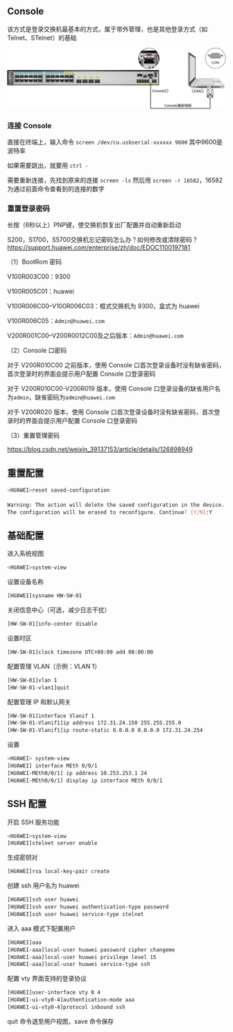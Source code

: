 ## Console

该方式是登录交换机最基本的方式，属于带外管理，也是其他登录方式（如Telnet、STelnet）的基础

<img src=".assets/初始化交换机/image-20250626235408081.png" alt="image-20250626235408081" style="zoom:50%;" />

### 连接 Console

直接在终端上，输入命令 `screen /dev/cu.usbserial-xxxxxx 9600` 其中9600是波特率

如果需要跳出，就要用 `ctrl -`

需要重新连接，先找到原来的连接 `screen -ls` 然后用 `screen -r 16582`，16582 为通过前面命令查看到的连接的数字

### 重置登录密码

长按（6秒以上）PNP键，使交换机恢复出厂配置并自动重新启动

S200，S1700，S5700交换机忘记密码怎么办？如何修改或清除密码？<https://support.huawei.com/enterprise/zh/doc/EDOC1100197181>

（1）BootRom 密码

V100R003C00：9300

V100R005C01：huawei

V100R006C00–V100R006C03：框式交换机为 9300，盒式为 huawei

V100R006C05：`Admin@huawei.com`

V200R001C00–V200R0012C00及之后版本：`Admin@huawei.com`

（2）Console 口密码

对于 V200R010C00 之前版本，使用 Console 口首次登录设备时没有缺省密码，首次登录时的界面会提示用户配置 Console 口登录密码

对于 V200R010C00-V200R019 版本，使用 Console 口登录设备的缺省用户名为`admin`，缺省密码为`admin@huawei.com`

对于 V200R020 版本，使用 Console 口首次登录设备时没有缺省密码，首次登录时的界面会提示用户配置 Console 口登录密码

（3）重置管理密码

<https://blog.csdn.net/weixin_39137153/article/details/126898949>

## 重置配置

```bash
<HUAWEI>reset saved-configuration

Warning: The action will delete the saved configuration in the device.
The configuration will be erased to reconfigure. Continue? [Y/N]:Y
```

## 基础配置

进入系统视图

```bash
<HUAWEI>system-view
```

设置设备名称

```bash
[HUAWEI]sysname HW-SW-01
```

关闭信息中心（可选，减少日志干扰）

```bash
[HW-SW-01]info-center disable
```

设置时区

```bash
[HW-SW-01]clock timezone UTC+08:00 add 08:00:00
```

配置管理 VLAN（示例：VLAN 1）

```bash
[HW-SW-01]vlan 1
[HW-SW-01-vlan1]quit
```

配置管理 IP 和默认网关

```bash
[HW-SW-01]interface Vlanif 1
[HW-SW-01-Vlanif1]ip address 172.31.24.150 255.255.255.0
[HW-SW-01-Vlanif1]ip route-static 0.0.0.0 0.0.0.0 172.31.24.254
```

设置

```bash
<HUAWEI> system-view
[HUAWEI] interface MEth 0/0/1
[HUAWEI-MEth0/0/1] ip address 10.253.253.1 24
[HUAWEI-MEth0/0/1] display ip interface MEth 0/0/1
```

## SSH 配置

开启 SSH 服务功能

```bash
<HUAWEI>system-view
[HUAWEI]stelnet server enable
```

生成密钥对

```bash
[HUAWEI]rsa local-key-pair create
```

创建  ssh 用户名为 huawei

```bash
[HUAWEI]ssh user huawei
[HUAWEI]ssh user huawei authentication-type password
[HUAWEI]ssh user huawei service-type stelnet
```

进入 aaa 模式下配置用户

```bash
[HUAWEI]aaa
[HUAWEI-aaa]local-user huawei password cipher changeme
[HUAWEI-aaa]local-user huawei privilege level 15
[HUAWEI-aaa]local-user huawei service-type ssh
```

配置 vty 界面支持的登录协议

```bash
[HUAWEI]user-interface vty 0 4
[HUAWEI-ui-vty0-4]authentication-mode aaa
[HUAWEI-ui-vty0-4]protocol inbound ssh
```

quit 命令退至用户视图，save 命令保存
